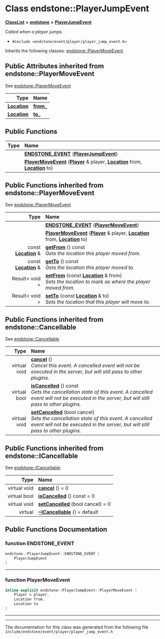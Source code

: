 

# Class endstone::PlayerJumpEvent



[**ClassList**](annotated.md) **>** [**endstone**](namespaceendstone.md) **>** [**PlayerJumpEvent**](classendstone_1_1PlayerJumpEvent.md)



_Called when a player jumps._ 

* `#include <endstone/event/player/player_jump_event.h>`



Inherits the following classes: [endstone::PlayerMoveEvent](classendstone_1_1PlayerMoveEvent.md)
































## Public Attributes inherited from endstone::PlayerMoveEvent

See [endstone::PlayerMoveEvent](classendstone_1_1PlayerMoveEvent.md)

| Type | Name |
| ---: | :--- |
|  [**Location**](classendstone_1_1Location.md) | [**from\_**](classendstone_1_1PlayerMoveEvent.md#variable-from_)  <br> |
|  [**Location**](classendstone_1_1Location.md) | [**to\_**](classendstone_1_1PlayerMoveEvent.md#variable-to_)  <br> |






























































## Public Functions

| Type | Name |
| ---: | :--- |
|   | [**ENDSTONE\_EVENT**](#function-endstone_event) ([**PlayerJumpEvent**](classendstone_1_1PlayerJumpEvent.md)) <br> |
|   | [**PlayerMoveEvent**](#function-playermoveevent) ([**Player**](classendstone_1_1Player.md) & player, [**Location**](classendstone_1_1Location.md) from, [**Location**](classendstone_1_1Location.md) to) <br> |


## Public Functions inherited from endstone::PlayerMoveEvent

See [endstone::PlayerMoveEvent](classendstone_1_1PlayerMoveEvent.md)

| Type | Name |
| ---: | :--- |
|   | [**ENDSTONE\_EVENT**](classendstone_1_1PlayerMoveEvent.md#function-endstone_event) ([**PlayerMoveEvent**](classendstone_1_1PlayerMoveEvent.md)) <br> |
|   | [**PlayerMoveEvent**](classendstone_1_1PlayerMoveEvent.md#function-playermoveevent) ([**Player**](classendstone_1_1Player.md) & player, [**Location**](classendstone_1_1Location.md) from, [**Location**](classendstone_1_1Location.md) to) <br> |
|  const [**Location**](classendstone_1_1Location.md) & | [**getFrom**](classendstone_1_1PlayerMoveEvent.md#function-getfrom) () const<br>_Gets the location this player moved from._  |
|  const [**Location**](classendstone_1_1Location.md) & | [**getTo**](classendstone_1_1PlayerMoveEvent.md#function-getto) () const<br>_Gets the location this player moved to._  |
|  Result&lt; void &gt; | [**setFrom**](classendstone_1_1PlayerMoveEvent.md#function-setfrom) (const [**Location**](classendstone_1_1Location.md) & from) <br>_Sets the location to mark as where the player moved from._  |
|  Result&lt; void &gt; | [**setTo**](classendstone_1_1PlayerMoveEvent.md#function-setto) (const [**Location**](classendstone_1_1Location.md) & to) <br>_Sets the location that this player will move to._  |


## Public Functions inherited from endstone::Cancellable

See [endstone::Cancellable](classendstone_1_1Cancellable.md)

| Type | Name |
| ---: | :--- |
| virtual void | [**cancel**](classendstone_1_1Cancellable.md#function-cancel) () <br>_Cancel this event. A cancelled event will not be executed in the server, but will still pass to other plugins._  |
| virtual bool | [**isCancelled**](classendstone_1_1Cancellable.md#function-iscancelled) () const<br>_Gets the cancellation state of this event. A cancelled event will not be executed in the server, but will still pass to other plugins._  |
| virtual void | [**setCancelled**](classendstone_1_1Cancellable.md#function-setcancelled) (bool cancel) <br>_Sets the cancellation state of this event. A cancelled event will not be executed in the server, but will still pass to other plugins._  |


## Public Functions inherited from endstone::ICancellable

See [endstone::ICancellable](classendstone_1_1ICancellable.md)

| Type | Name |
| ---: | :--- |
| virtual void | [**cancel**](classendstone_1_1ICancellable.md#function-cancel) () = 0<br> |
| virtual bool | [**isCancelled**](classendstone_1_1ICancellable.md#function-iscancelled) () const = 0<br> |
| virtual void | [**setCancelled**](classendstone_1_1ICancellable.md#function-setcancelled) (bool cancel) = 0<br> |
| virtual  | [**~ICancellable**](classendstone_1_1ICancellable.md#function-icancellable) () = default<br> |










































































































## Public Functions Documentation




### function ENDSTONE\_EVENT 

```C++
endstone::PlayerJumpEvent::ENDSTONE_EVENT (
    PlayerJumpEvent
) 
```




<hr>



### function PlayerMoveEvent 

```C++
inline explicit endstone::PlayerJumpEvent::PlayerMoveEvent (
    Player & player,
    Location from,
    Location to
) 
```




<hr>

------------------------------
The documentation for this class was generated from the following file `include/endstone/event/player/player_jump_event.h`

